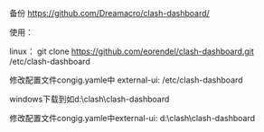 备份 https://github.com/Dreamacro/clash-dashboard/

使用：

linux： 
git clone https://github.com/eorendel/clash-dashboard.git /etc/clash-dashboard

修改配置文件congig.yamle中 external-ui: /etc/clash-dashboard

windows下载到如d:\clash\clash-dashboard

修改配置文件congig.yamle中external-ui: d:\clash\clash-dashboard
